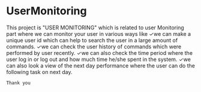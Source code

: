 # UserMonitoring

This project is "USER MONITORING" which is  related to user Monitoring part where we can monitor your user in various ways like 
          ✓we can make a unique user id which can help to search the user in a large amount of commands.
          ✓we can check the user history of commands which were performed by user recently.
          ✓we can also check the time period where the user log in or log out and how much time he/she spent in the system.
          ✓we can also look a view of the next day performance where the user can do the following task on next day.


    Thank you
